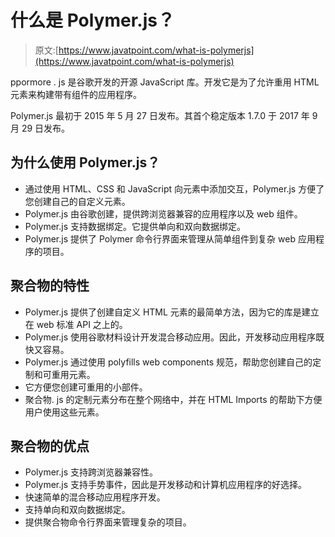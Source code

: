 # 什么是 Polymer.js？

> 原文:[https://www.javatpoint.com/what-is-polymerjs](https://www.javatpoint.com/what-is-polymerjs)

ppormore . js 是谷歌开发的开源 JavaScript 库。开发它是为了允许重用 HTML 元素来构建带有组件的应用程序。

Polymer.js 最初于 2015 年 5 月 27 日发布。其首个稳定版本 1.7.0 于 2017 年 9 月 29 日发布。

## 为什么使用 Polymer.js？

*   通过使用 HTML、CSS 和 JavaScript 向元素中添加交互，Polymer.js 方便了您创建自己的自定义元素。
*   Polymer.js 由谷歌创建，提供跨浏览器兼容的应用程序以及 web 组件。
*   Polymer.js 支持数据绑定。它提供单向和双向数据绑定。
*   Polymer.js 提供了 Polymer 命令行界面来管理从简单组件到复杂 web 应用程序的项目。

## 聚合物的特性

*   Polymer.js 提供了创建自定义 HTML 元素的最简单方法，因为它的库是建立在 web 标准 API 之上的。
*   Polymer.js 使用谷歌材料设计开发混合移动应用。因此，开发移动应用程序既快又容易。
*   Polymer.js 通过使用 polyfills web components 规范，帮助您创建自己的定制和可重用元素。
*   它方便您创建可重用的小部件。
*   聚合物. js 的定制元素分布在整个网络中，并在 HTML Imports 的帮助下方便用户使用这些元素。

## 聚合物的优点

*   Polymer.js 支持跨浏览器兼容性。
*   Polymer.js 支持手势事件，因此是开发移动和计算机应用程序的好选择。
*   快速简单的混合移动应用程序开发。
*   支持单向和双向数据绑定。
*   提供聚合物命令行界面来管理复杂的项目。